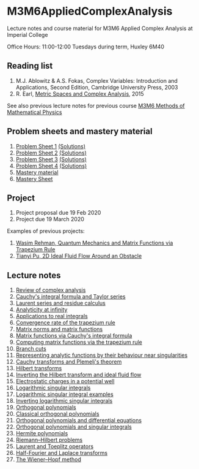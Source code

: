 # M3M6AppliedComplexAnalysis
Lecture notes and course material for M3M6 Applied Complex Analysis at Imperial College

 Office Hours: 11:00-12:00 Tuesdays during term, Huxley 6M40

## Reading list

1. M.J. Ablowitz & A.S. Fokas, Complex Variables: Introduction and Applications, Second Edition, Cambridge University Press, 2003
2. R. Earl, [Metric Spaces and Complex Analysis](https://courses.maths.ox.ac.uk/node/view_material/5392), 2015

See also previous lecture notes for previous course [M3M6 Methods of Mathematical Physics](https://github.com/dlfivefifty/M3M6MethodsOfMathematicalPhysics)

## Problem sheets and mastery material

1. [Problem Sheet 1](sheets/Sheet1.pdf) [(Solutions)](sheets/Solution1.pdf)
1. [Problem Sheet 2](sheets/Sheet2.pdf) [(Solutions)](sheets/Solution2.pdf)
3. [Problem Sheet 3](sheets/Sheet3.pdf) [(Solutions)](sheets/Solution3.pdf)
4. [Problem Sheet 4](sheets/Sheet4.pdf) [(Solutions)](sheets/Solution4.pdf)
5. [Mastery material](https://arxiv.org/pdf/1311.2320.pdf)
4. [Mastery Sheet](sheets/MasterySheet.pdf) 

## Project

1. Project proposal due 19 Feb 2020
2. Project due 19 March 2020

Examples of previous projects:

1. [Wasim Rehman, Quantum Mechanics and Matrix Functions via Trapezium Rule](projects/Rehman.pdf)
2. [Tianyi Pu, 2D Ideal Fluid Flow Around an Obstacle](projects/Pu.pdf)

## Lecture notes



1. [Review of complex analysis](notes/Lecture1.pdf)
2. [Cauchy's integral formula and Taylor series](notes/Lecture2.pdf)
3. [Laurent series and residue calculus](notes/Lecture3.pdf)
4. [Analyticity at infinity](notes/Lecture4.pdf)
5. [Applications to real integrals](notes/Lecture5.pdf)
6. [Convergence rate of the trapezium rule](notes/Lecture6.pdf)
7. [Matrix norms and matrix functions](notes/Lecture7.pdf)
8. [Matrix functions via Cauchy's integral formula](notes/Lecture8.pdf)
9. [Computing matrix functions via the trapezium rule](notes/Lecture9.pdf)
10. [Branch cuts](notes/Lecture10.pdf)
11. [Representing analytic functions by their behaviour near singularities](notes/Lecture11.pdf)
12. [Cauchy transforms and Plemelj's theorem](notes/Lecture12.pdf)
14. [Hilbert transforms](notes/Lecture14.pdf)
15. [Inverting the Hilbert transform and ideal fluid flow](notes/Lecture15.pdf)
16. [Electrostatic charges in a potential well](notes/Lecture16.pdf)
17. [Logarithmic singular integrals](notes/Lecture17.pdf)
18. [Logarithmic singular integral examples](notes/Lecture18.pdf)
19. [Inverting logarithmic singular integrals](notes/Lecture19.pdf)
20. [Orthogonal polynomials](notes/Lecture20.pdf)
21. [Classical orthogonal polynomials](notes/Lecture21.pdf)
22. [Orthogonal polynomials and differential equations](notes/Lecture22.pdf)
23. [Orthogonal polynomials and singular integrals](notes/Lecture23.pdf)
24. [Hermite polynomials](notes/Lecture24.pdf)
25. [Riemann–Hilbert problems](notes/Lecture25.pdf)
26. [Laurent and Toeplitz operators](notes/Lecture26.pdf)
27. [Half-Fourier and Laplace transforms](notes/Lecture27.pdf)
28. [The Wiener–Hopf method](notes/Lecture28.pdf)
